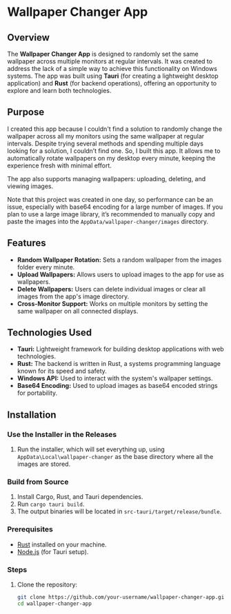 # Wallpaper Changer App

## Overview

The **Wallpaper Changer App** is designed to randomly set the same wallpaper across multiple monitors at regular intervals. It was created to address the lack of a simple way to achieve this functionality on Windows systems. The app was built using **Tauri** (for creating a lightweight desktop application) and **Rust** (for backend operations), offering an opportunity to explore and learn both technologies.

## Purpose

I created this app because I couldn't find a solution to randomly change the wallpaper across all my monitors using the same wallpaper at regular intervals. Despite trying several methods and spending multiple days looking for a solution, I couldn’t find one. So, I built this app. It allows me to automatically rotate wallpapers on my desktop every minute, keeping the experience fresh with minimal effort.

The app also supports managing wallpapers: uploading, deleting, and viewing images.

Note that this project was created in one day, so performance can be an issue, especially with base64 encoding for a large number of images. If you plan to use a large image library, it’s recommended to manually copy and paste the images into the `AppData/wallpaper-changer/images` directory.

## Features

- **Random Wallpaper Rotation:** Sets a random wallpaper from the images folder every minute.
- **Upload Wallpapers:** Allows users to upload images to the app for use as wallpapers.
- **Delete Wallpapers:** Users can delete individual images or clear all images from the app's image directory.
- **Cross-Monitor Support:** Works on multiple monitors by setting the same wallpaper on all connected displays.

## Technologies Used

- **Tauri:** Lightweight framework for building desktop applications with web technologies.
- **Rust:** The backend is written in Rust, a systems programming language known for its speed and safety.
- **Windows API:** Used to interact with the system's wallpaper settings.
- **Base64 Encoding:** Used to upload images as base64 encoded strings for portability.

## Installation

### Use the Installer in the Releases

1. Run the installer, which will set everything up, using `AppData\Local\wallpaper-changer` as the base directory where all the images are stored.

### Build from Source

1. Install Cargo, Rust, and Tauri dependencies.
2. Run `cargo tauri build`.
3. The output binaries will be located in `src-tauri/target/release/bundle`.

### Prerequisites

- [Rust](https://www.rust-lang.org/learn/get-started) installed on your machine.
- [Node.js](https://nodejs.org/) (for Tauri setup).

### Steps

1. Clone the repository:
   ```bash
   git clone https://github.com/your-username/wallpaper-changer-app.git
   cd wallpaper-changer-app
